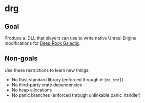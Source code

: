 # drg

## Goal
Produce a .DLL that players can use to write native Unreal Engine modifications for [Deep Rock Galactic](https://www.deeprockgalactic.com/).

## Non-goals
Use these restrictions to learn new things:
* No Rust standard library (enforced through `#![no_std]`)
* No third-party crate dependencies
* No heap allocations
* No panic branches (enforced through unlinkable panic_handler)